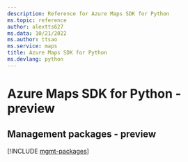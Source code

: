```yaml
---
description: Reference for Azure Maps SDK for Python
ms.topic: reference
author: alextts627
ms.data: 10/21/2022
ms.author: ttsao
ms.service: maps
title: Azure Maps SDK for Python
ms.devlang: python
---
```

# Azure Maps SDK for Python - preview

## Management packages - preview
[!INCLUDE [mgmt-packages](maps-mgmt-index.md)]
